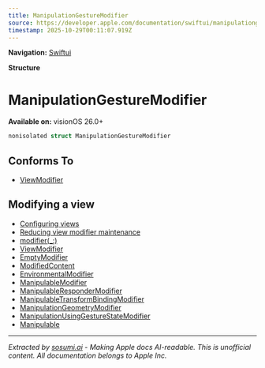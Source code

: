 ```yaml
---
title: ManipulationGestureModifier
source: https://developer.apple.com/documentation/swiftui/manipulationgesturemodifier
timestamp: 2025-10-29T00:11:07.919Z
---
```


**Navigation:** [Swiftui](/documentation/swiftui)

**Structure**

# ManipulationGestureModifier

**Available on:** visionOS 26.0+

```swift
nonisolated struct ManipulationGestureModifier
```

## Conforms To

- [ViewModifier](/documentation/swiftui/viewmodifier)

## Modifying a view

- [Configuring views](/documentation/swiftui/configuring-views)
- [Reducing view modifier maintenance](/documentation/swiftui/reducing-view-modifier-maintenance)
- [modifier(_:)](/documentation/swiftui/view/modifier(_:))
- [ViewModifier](/documentation/swiftui/viewmodifier)
- [EmptyModifier](/documentation/swiftui/emptymodifier)
- [ModifiedContent](/documentation/swiftui/modifiedcontent)
- [EnvironmentalModifier](/documentation/swiftui/environmentalmodifier)
- [ManipulableModifier](/documentation/swiftui/manipulablemodifier)
- [ManipulableResponderModifier](/documentation/swiftui/manipulablerespondermodifier)
- [ManipulableTransformBindingModifier](/documentation/swiftui/manipulabletransformbindingmodifier)
- [ManipulationGeometryModifier](/documentation/swiftui/manipulationgeometrymodifier)
- [ManipulationUsingGestureStateModifier](/documentation/swiftui/manipulationusinggesturestatemodifier)
- [Manipulable](/documentation/swiftui/manipulable)

---

*Extracted by [sosumi.ai](https://sosumi.ai) - Making Apple docs AI-readable.*
*This is unofficial content. All documentation belongs to Apple Inc.*
